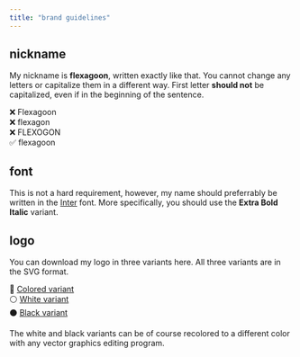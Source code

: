 ```yaml
---
title: "brand guidelines"
---
```


## nickname

My nickname is **flexagoon**, written exactly like that. You cannot change any
letters or capitalize them in a different way. First letter **should not** be
capitalized, even if in the beginning of the sentence.

❌ Flexagoon  
❌ flexagon  
❌ FLEXOGON  
✅ flexagoon  

## font

This is not a hard requirement, however, my name should preferrably be written
in the [Inter](https://rsms.me/inter) font. More specifically, you should use
the **Extra Bold Italic** variant.

## logo

You can download my logo in three variants here. All three variants are in the
SVG format.

🔴 [Colored variant](/images/logo-color.svg)  
⚪ [White variant](/images/logo-white.svg)  
⚫ [Black variant](/images/logo-black.svg)

The white and black variants can be of course recolored to a different color
with any vector graphics editing program.
